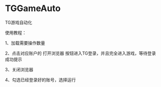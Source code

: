 # TGGameAuto
TG游戏自动化

使用教程：

1、加载需要操作数量

2、点击对应账户的  打开浏览器  按钮进入TG登录，并且完全进入游戏，等待登录成功提示

3、关闭浏览器

4、勾选已经登录好的账号，选择运行
